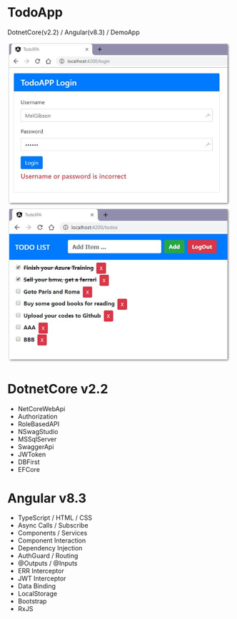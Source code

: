 # TodoApp

DotnetCore(v2.2) / Angular(v8.3) / DemoApp

<img src="TodoZIP/TodoAPP01.png" width="500"/><br/>
<img src="TodoZIP/TodoAPP02.png" width="500"/><br/>

# DotnetCore v2.2

- NetCoreWebApi
- Authorization
- RoleBasedAPI
- NSwagStudio
- MSSqlServer
- SwaggerApi
- JWToken
- DBFirst 
- EFCore


# Angular v8.3

- TypeScript / HTML / CSS
- Async Calls / Subscribe
- Components / Services
- Component Interaction
- Dependency Injection
- AuthGuard / Routing
- @Outputs / @Inputs
- ERR Interceptor
- JWT Interceptor
- Data Binding
- LocalStorage
- Bootstrap 
- RxJS

